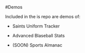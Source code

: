 #Demos

Included in the is repo are demos of:

- Saints Uniform Tracker

- Advanced Blaseball Stats

- (SOON) Sports Almanac
